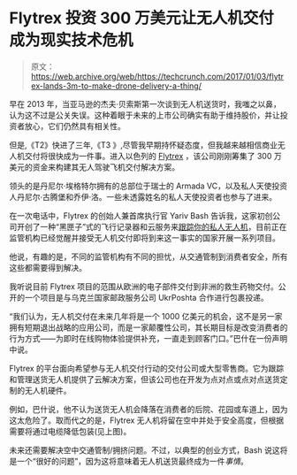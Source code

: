 # Flytrex 投资 300 万美元让无人机交付成为现实技术危机

> 原文：<https://web.archive.org/web/https://techcrunch.com/2017/01/03/flytrex-lands-3m-to-make-drone-delivery-a-thing/>

早在 2013 年，当亚马逊的杰夫·贝索斯第一次谈到无人机送货时，我嗤之以鼻，认为这不过是公关失误。这种着眼于未来的上市公司确实有助于维持股价，并让投资者放心，它们仍然具有相关性。

但是,《T2》快进了三年,《T3 》,尽管我早期持怀疑态度，但我越来越相信商业无人机交付将很快成为一件事。进入以色列的 [Flytrex](https://web.archive.org/web/20221024234621/http://www.flytrex.com/) ，该公司刚刚筹集了 300 万美元的资金来构建其无人驾驶飞机交付解决方案。

领头的是丹尼尔·埃格特尔拥有的总部位于瑞士的 Armada VC，以及私人天使投资人丹尼尔·古腾堡和乔伊·洛。一些未透露姓名的私人天使投资者也参与了进来。

在一次电话中，Flytrex 的创始人兼首席执行官 Yariv Bash 告诉我，这家初创公司开创了一种“黑匣子”式的飞行记录器和云服务来[跟踪你的私人无人机](https://web.archive.org/web/20221024234621/https://beta.techcrunch.com/2014/08/13/flytrex-live/)，目前正在监管机构已经觉醒并接受无人机交付即将到来这一事实的国家开展一系列项目。

他说，有趣的是，不同的监管机构有不同的担忧，从交通管制到消费者安全，所有这些都需要得到解决。

我听说目前 Flytrex 项目的范围从欧洲的电子部件交付到非洲的救生药物交付。公开的一个项目是与乌克兰国家邮政服务公司 UkrPoshta 合作进行包裹投递。

“我们认为，无人机交付在未来几年将是一个 1000 亿美元的机会，这不是另一家拥有短期退出战略的应用公司，而是一家颠覆性公司，其长期目标是改变消费者的行为方式——为即时在线购物体验提供补充，一直走到顾客门口。”巴什在一份声明中说。

Flytrex 的平台面向希望参与无人机交付行动的交付公司或大型零售商。它为跟踪和管理送货无人机提供了云解决方案，但该公司也在开发为点对点或点对点送货定制的无人机硬件。

例如，巴什说，他不认为送货无人机会降落在消费者的后院、花园或车道上，因为这太危险了。取而代之的是，Flytrex 无人机将留在空中并处于安全高度，但根据需要将通过电缆降低包装(见上图)。

未来还需要解决空中交通管制/拥挤问题。不过，以典型的创业方式，Bash 说这将是一个“很好的问题”，因为这将意味着无人机送货最终成为一件*事情*。